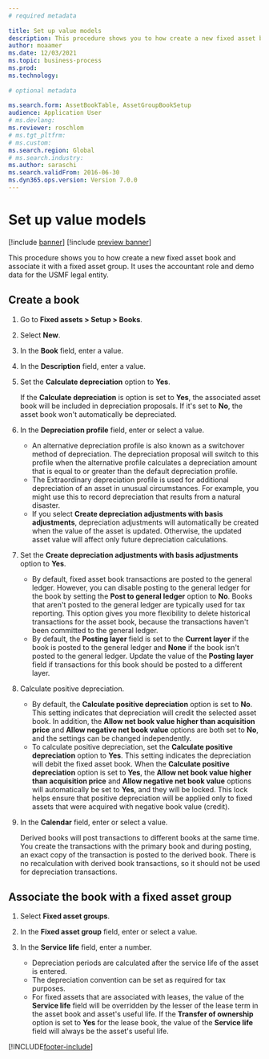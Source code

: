 ```yaml
--- 
# required metadata 
 
title: Set up value models
description: This procedure shows you to how create a new fixed asset book and associate it with a fixed asset group. 
author: moaamer
ms.date: 12/03/2021
ms.topic: business-process 
ms.prod:  
ms.technology:  
 
# optional metadata 
 
ms.search.form: AssetBookTable, AssetGroupBookSetup   
audience: Application User 
# ms.devlang:  
ms.reviewer: roschlom
# ms.tgt_pltfrm:  
# ms.custom:  
ms.search.region: Global
# ms.search.industry: 
ms.author: saraschi
ms.search.validFrom: 2016-06-30 
ms.dyn365.ops.version: Version 7.0.0 
---
```


# Set up value models

[!include [banner](../../includes/banner.md)]
[!include [preview banner](../../includes/preview-banner.md)]

This procedure shows you to how create a new fixed asset book and associate it with a fixed asset group. It uses the accountant role and demo data for the USMF legal entity.

## Create a book
1. Go to **Fixed assets \> Setup \> Books**.
2. Select **New**.
3. In the **Book** field, enter a value.
4. In the **Description** field, enter a value.
5. Set the **Calculate depreciation** option to **Yes**.

    If the **Calculate depreciation** is option is set to **Yes**, the associated asset book will be included in depreciation proposals. If it's set to **No**, the asset book won't automatically be depreciated.

6. In the **Depreciation profile** field, enter or select a value.

    * An alternative depreciation profile is also known as a switchover method of depreciation. The depreciation proposal will switch to this profile when the alternative profile calculates a depreciation amount that is equal to or greater than the default depreciation profile.
    * The Extraordinary depreciation profile is used for additional depreciation of an asset in unusual circumstances. For example, you might use this to record depreciation that results from a natural disaster.
    * If you select **Create depreciation adjustments with basis adjustments**, depreciation adjustments will automatically be created when the value of the asset is updated. Otherwise, the updated asset value will affect only future depreciation calculations.

7. Set the **Create depreciation adjustments with basis adjustments** option to **Yes**.

    * By default, fixed asset book transactions are posted to the general ledger. However, you can disable posting to the general ledger for the book by setting the **Post to general ledger** option to **No**. Books that aren't posted to the general ledger are typically used for tax reporting. This option gives you more flexibility to delete historical transactions for the asset book, because the transactions haven't been committed to the general ledger.
    * By default, the **Posting layer** field is set to the **Current layer** if the book is posted to the general ledger and **None** if the book isn't posted to the general ledger. Update the value of the **Posting layer** field if transactions for this book should be posted to a different layer.

8. Calculate positive depreciation.

    * By default, the **Calculate positive depreciation** option is set to **No**. This setting indicates that depreciation will credit the selected asset book. In addition, the **Allow net book value higher than acquisition price** and **Allow negative net book value** options are both set to **No**, and the settings can be changed independently. 
    * To calculate positive depreciation, set the **Calculate positive depreciation** option to **Yes**. This setting indicates the depreciation will debit the fixed asset book. When the **Calculate positive depreciation** option is set to **Yes**, the **Allow net book value higher than acquisition price** and **Allow negative net book value** options will automatically be set to **Yes**, and they will be locked. This lock helps ensure that positive depreciation will be applied only to fixed assets that were acquired with negative book value (credit). 

10. In the **Calendar** field, enter or select a value.

    Derived books will post transactions to different books at the same time. You create the transactions with the primary book and during posting, an exact copy of the transaction is posted to the derived book. There is no recalculation with derived book transactions, so it should not be used for depreciation transactions.

## Associate the book with a fixed asset group

1. Select **Fixed asset groups**.
2. In the **Fixed asset group** field, enter or select a value.
3. In the **Service life** field, enter a number.

    * Depreciation periods are calculated after the service life of the asset is entered.
    * The depreciation convention can be set as required for tax purposes.
    * For fixed assets that are associated with leases, the value of the **Service life** field will be overridden by the lesser of the lease term in the asset book and asset's useful life. If the **Transfer of ownership** option is set to **Yes** for the lease book, the value of the **Service life** field will always be the asset's useful life.

[!INCLUDE[footer-include](../../../includes/footer-banner.md)]
